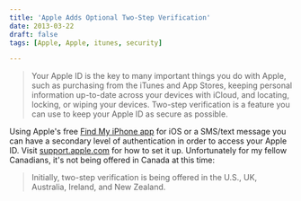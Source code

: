 ```yaml
---
title: 'Apple Adds Optional Two-Step Verification'
date: 2013-03-22
draft: false
tags: [Apple, Apple, itunes, security]

---
```


> Your Apple ID is the key to many important things you do with Apple, such as purchasing from the iTunes and App Stores, keeping personal information up-to-date across your devices with iCloud, and locating, locking, or wiping your devices. Two-step verification is a feature you can use to keep your Apple ID as secure as possible.

Using Apple's free [Find My iPhone app](http://target.georiot.com/Proxy.ashx?tsid=528&GR_URL=https%253A%252F%252Fitunes.apple.com%252Fus%252Fapp%252Ffind-my-iphone%252Fid376101648%253Fmt%253D8%2526uo%253D4%2526partnerId%253D30) for iOS or a SMS/text message you can have a secondary level of authentication in order to access your Apple ID. Visit [support.apple.com](http://support.apple.com/kb/HT5570) for how to set it up. Unfortunately for my fellow Canadians, it's not being offered in Canada at this time:

> Initially, two-step verification is being offered in the U.S., UK, Australia, Ireland, and New Zealand.